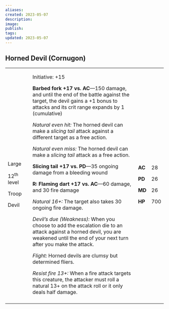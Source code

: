 ```yaml
---
aliases: 
created: 2023-05-07
description: 
image: 
publish: 
tags: 
updated: 2023-05-07
---
```


## Horned Devil (Cornugon)

<table>
<colgroup>
<col style="width: 16%" />
<col style="width: 71%" />
<col style="width: 5%" />
<col style="width: 6%" />
</colgroup>
<tbody>
<tr class="odd">
<td><p>Large</p>
<p>12<sup>th</sup> level</p>
<p>Troop</p>
<p>Devil</p></td>
<td><p>Initiative: +15</p>
<p><strong>Barbed fork +17 vs. AC</strong>—150 damage, and until the end
of the battle against the target, the devil gains a +1 bonus to attacks
and its crit range expands by 1 (cumulative)</p>
<p><em>Natural even hit:</em> The horned devil can make a <em>slicing
tail</em> attack against a different target as a free action.</p>
<p><em>Natural even miss:</em> The horned devil can make a <em>slicing
tail</em> attack as a free action.</p>
<p><strong>Slicing tail +17 vs. PD</strong>—35 ongoing damage from a
bleeding wound</p>
<p><strong>R: Flaming dart +17 vs. AC</strong>—60 damage, and 30 fire
damage</p>
<p><em>Natural 16+:</em> The target also takes 30 ongoing fire
damage.</p>
<p><em>Devil’s due (Weakness):</em> When you choose to add the
escalation die to an attack against a horned devil, you are weakened
until the end of your next turn after you make the attack.</p>
<p><em>Flight:</em> Horned devils are clumsy but determined fliers.</p>
<p><em>Resist fire 13+:</em> When a fire attack targets this creature,
the attacker must roll a natural 13+ on the attack roll or it only deals
half damage.</p></td>
<td><p><strong>AC</strong></p>
<p><strong>PD</strong></p>
<p><strong>MD</strong></p>
<p><strong>HP</strong></p></td>
<td><p>28</p>
<p>26</p>
<p>26</p>
<p>700</p></td>
</tr>
<tr class="even">
<td></td>
<td></td>
<td></td>
<td></td>
</tr>
</tbody>
</table>

